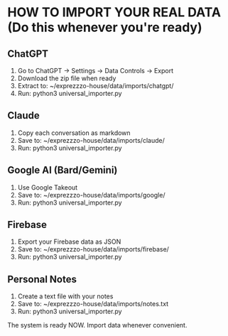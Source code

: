 # HOW TO IMPORT YOUR REAL DATA (Do this whenever you're ready)

## ChatGPT
1. Go to ChatGPT → Settings → Data Controls → Export
2. Download the zip file when ready
3. Extract to: ~/exprezzzo-house/data/imports/chatgpt/
4. Run: python3 universal_importer.py

## Claude
1. Copy each conversation as markdown
2. Save to: ~/exprezzzo-house/data/imports/claude/
3. Run: python3 universal_importer.py

## Google AI (Bard/Gemini)
1. Use Google Takeout
2. Save to: ~/exprezzzo-house/data/imports/google/
3. Run: python3 universal_importer.py

## Firebase
1. Export your Firebase data as JSON
2. Save to: ~/exprezzzo-house/data/imports/firebase/
3. Run: python3 universal_importer.py

## Personal Notes
1. Create a text file with your notes
2. Save to: ~/exprezzzo-house/data/imports/notes.txt
3. Run: python3 universal_importer.py

The system is ready NOW. Import data whenever convenient.
